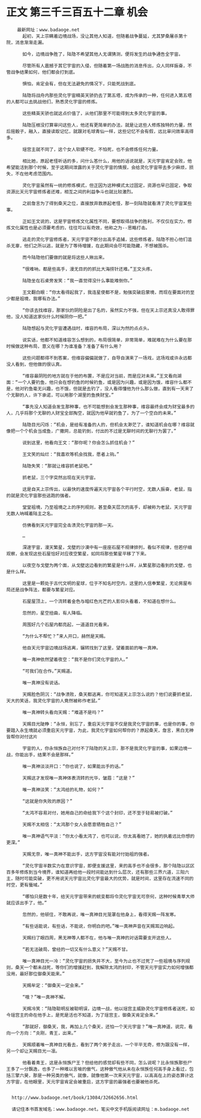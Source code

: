 # 正文 第三千三百五十二章 机会
        最新网址：www.badaoge.net
          起初，天上宗瞒着边境战场，没让其他人知道，但随着战争蔓延，尤其梦桑屠杀第十院，消息渐渐走漏。
      
          如今，边境战争胜了，陆隐不希望其他人无谓猜测，便将发生的战争通告全宇宙。
      
          尽管所有人震撼于其它宇宙的入侵，但随着第一场战胜的消息传出，众人同样振奋，不管战争结果如何，他们都会打到底。
      
          惧怕，肯定会有，但在无法避免的情况下，只能死战到底。
      
          陆隐将战舟内那些灵化宇宙精英天骄扔去了第五塔，成为传承的一种，任何进入第五塔的人都可以去挑战他们，熟悉灵化宇宙的修炼。
      
          这些精英天骄也就这点价值了，从他们那里不可能得到太多灵化宇宙的事。
      
          陆隐压根没打算审问这些人，他还有更简单的办法，就是让这些人修炼独特的力量，然后摇骰子，融入，直接读取记忆，就跟对毛球青仙一样，这些记忆不会有假，远比审问效率高得多。
      
          瑶宫主就不同了，这个女人软硬不吃，不怕死，也不会修炼任何力量。
      
          相比她，原起老怪听话的多，问什么答什么，用他的话说就是，天元宇宙肯定会败，他希望能活到那个时候，至于这期间泄露的关于灵化宇宙的情报，会给灵化宇宙带去多少麻烦，损失，不在他考虑范围内。
      
          灵化宇宙虽然有一统的修炼模式，但正因为这种模式太过固定，资源也早已固定，争取资源比天元宇宙修炼者还难，相互之间的利益争斗也就比较激烈。
      
          之前詹言为了得到桑天之位，直接放弃救原起老怪，那一刻陆隐就看清了灵化宇宙某些事。
      
          正如王文说的，这是宇宙修炼文化属性不同，要想取得战争的胜利，不仅仅在实力，修炼文化属性也是必须要考虑的，往往可以有奇效，他称之为--思略打击。
      
          逃走的灵化宇宙修炼者，天元宇宙不断分出高手追捕，这些修炼者，陆隐不担心他们滥杀无辜，他们之所以逃，就是为了等待增援，在此期间会尽可能隐藏，不想被围杀。
      
          而今陆隐他们要做的就是将这些人揪出来。
      
          “很难呐，都是些高手，漫无目的的抓比大海捞针还难。”王文头疼。
      
          陆隐坐在石桌旁发笑：“我一直觉得没什么事能难倒你。”
      
          王文翻白眼：“你太看得起我了，我连星使都不是，勉强突破启蒙境，而现在要面对的至少都是祖境，我哪有办法。”
      
          “你该去找维容，那家伙的阴险是出了名的，虽然实力不强，但在天上宗还真没人敢得罪他，没人知道这家伙什么时候阴你一把。”
      
          陆隐想起与灵化宇宙遭遇战时，维容的布局，深以为然的点点头。
      
          说实话，他都不知道维容怎么想到的，布局很简单，非常简单，难就难在为什么要在那时候做这种布局，意义在哪？为谁准备？准备了有什么用？
      
          这些问题都得不到答案，但维容偏偏就做了，自导自演来了一场戏，这场戏或许永远都没人看到，但他做的很认真。
      
          “维容最阴险的地方就在于他的布置，不是应对当前，而是应对未来。”王文看向湖面：“一个人要钓鱼，他只会在想钓鱼的时候钓鱼，或是因为兴趣，或是因为饿，维容什么都不是，他对钓鱼毫无兴趣，也不饿，但就是去钓了，没人看得懂他为什么那么做，直到有一天来了个无聊的人，许下承诺，可以用那个湖里的鱼换财宝。”
      
          “事先没人知道会发生那种事，也不可能想到会发生那种事，维容最终会成为财宝最多的人，几乎将那个无聊的人财宝全部掏空，就因为他早就钓鱼了，为了一个空白的未来。”
      
          陆隐目光闪烁：“机会，是给有准备的人的，但机会太渺茫了，谁知道机会在哪？维容就像把一个个机会当成鱼，广撒网，总能钓到，付出的不过是无聊时间的无聊行为罢了。”
      
          说到这里，他看向王文：“那你呢？你会怎么抓住机会？”
      
          王文笑的灿烂：“我喜欢等机会找我，愿者上钩。”
      
          陆隐失笑：“那就让维容抓老鼠吧。”
      
          抓老鼠，三个字突然出现在天元宇宙。
      
          这是自天上宗传出，以最快的速度传遍天元宇宙各个平行时空，无数人振奋，老鼠，指的就是灵化宇宙那些逃跑的强者。
      
          堂堂祖境，乃至祖境之上的序列规则，甚至桑天层次的高手，却被称为老鼠，天元宇宙无数人呐喊着陆主之名。
      
          仿佛看到天元宇宙完全击溃灵化宇宙的那一天。
      
          …
      
          深邃宇宙，漫天繁星，戈壁的沙漠中有一座座石屋不规律排列，看似不规律，但若仔细观察，会发现这些石屋恰好对应夜空繁星，如同将那些繁星平移了下来。
      
          以夜空与戈壁为两个面，从戈壁这边看到的繁星是什么样，从繁星那边看到的戈壁，也是什么样。
      
          这里是一颗处于古代文明的星球，位于不知名时空内，这里的人信奉繁星，无论房屋布局还是战争阵法，都要与繁星对应。
      
          石屋屋顶上，一个流转着金色与暗红色光芒的人影仰头看着，不知道在想什么。
      
          忽然的，星空扭曲，有人降临。
      
          周围好几个石屋内都亮起，一道道目光看来。
      
          “为什么不帮忙？”来人开口，赫然是天赐。
      
          他自天元宇宙边境战场逃离，辗转找到了这里，望着面前的唯一真神。
      
          唯一真神依然望着夜空：“我不是你们灵化宇宙的人。”
      
          “可我们在合作。”天赐道。
      
          唯一真神没有说话。
      
          天赐脸色阴沉：“战争溃败，桑天都逃离，你可知道天上宗怎么说的？他们说要抓老鼠，天大的笑话，我灵化宇宙的人竟然被称作老鼠。”
      
          唯一真神转头看向天赐：“难道不是吗？”
      
          天赐目光陡睁：“永恒，别忘了，重启天元宇宙不仅是我灵化宇宙的事，也是你的事，你要踏入永生境就必须重启天元宇宙，为此，我灵化宇宙如何帮你的？原起桑天，詹言，黑白无神皆帮你对付这片
      
          宇宙的人，你永恒族自己对付不了陆隐的天上宗，那不是我灵化宇宙的事，如果边境一战，你能出手，结果不会是那样。”
      
          唯一真神淡淡开口：“你也说了，如果能出手的话。”
      
          天赐这才发现唯一真神体表流转的光华，皱眉：“这是？”
      
          唯一真神淡笑：“太鸿给的礼物，如何？”
      
          “这就是你失败的原因？”
      
          “太鸿不容易对付，她用自己的命给我下个这个封印，还不至于轻易被打破。”
      
          天赐不太相信：“太鸿那个女人会愿意牺牲自己？”
      
          唯一真神语气平淡：“你太小看太鸿了，也可以说，你太高看她了，她的执着远比你想的更深。”
      
          天赐无奈，唯一真神不能出手，这方宇宙没有能对付始祖的强者。
      
          “灵化宇宙半数实力在意识宇宙，即便支援这里，来的高手也不会很多，那个陆隐以区区百多年修炼到当今境界，谁知道再给他一段时间能达到什么层次，还有那些三界六道，三阳六主，随时可能突破，更不用说天元宇宙比灵化宇宙最大的优势，就是时间，这里存在流速不同的时空，更有蜃域。”
      
          “哪怕只是数十年，给天元宇宙带来的蜕变都将令灵化宇宙无可奈何，这种时候青草大师就应该出手了，他。”
      
          忽然的，他顿住，不敢再说，唯一真神目光笼罩在他身上，看得天赐一阵发寒。
      
          “有些话能说，有些话，不能说，你明白的吧。”唯一真神声音在天赐耳边响起。
      
          天赐扫了眼四周，黑无神等人都不在，他与唯一真神的对话需要支开这些人。
      
          “若无法破局，曾经的一切又有什么意义？”天赐不甘。
      
          唯一真神目光一冷：“灵化宇宙的损失并不大，至今为止也不过死了一些祖境与序列规则，桑天一个都未战死，等你们的增援赶到，我解除太鸿的封印，不管天元宇宙实力如何增强都没用，最好那位御桑天能来。”
      
          天赐牟定：“御桑天一定会来。”
      
          “哦？”唯一真神不解。
      
          天赐冷笑：“陆隐聪明反被聪明误，边境一战，他以瑶宫主威胁灵化宇宙修炼者送死，如今瑶宫主的命在他手上，是死是活也不知道，为了瑶宫主，御桑天肯定会来。”
      
          “那就好，御桑天，我，再加上几个桑天，还怕一个天元宇宙？”唯一真神道，说完，看向一个方向：“炎刚，青王，出来。”
      
          天赐顺着唯一真神目光看去，看到了两个男子走出，一个平平无奇，修为跟没有一样，另一个却让天赐目光一凛。
      
          他看着青王，这是永恒族尸王？但给他的感觉却有些不同，怎么说呢？比永恒族那些尸王多了一分飘逸，也多了一种难以言喻的傲气，这种傲气他从未在永恒族任何高手身上看过，包括三擎六昊，那是一种另类的傲气，就像，就像他第一次来天元宇宙，以高高在上的姿态算计这方宇宙，在他眼里，天元宇宙肯定会被重启，这方宇宙的最强者也要被他杀死。
      
      
      http://www.badaoge.net/book/13084/32662656.html
      
      请记住本书首发域名：www.badaoge.net。笔尖中文手机版阅读网址：m.badaoge.net